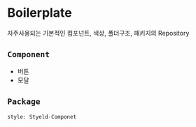 # Boilerplate

자주사용되는 기본적인 컴포넌트, 색상, 폴더구조, 패키지의 Repository

## `Component`

- 버튼
- 모달


## `Package`

```jsx
style: Styeld-Componet
```

